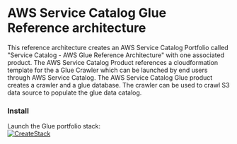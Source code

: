 # AWS Service Catalog Glue Reference architecture

This reference architecture creates an AWS Service Catalog Portfolio called 
 "Service Catalog - AWS Glue Reference Architecture" with one associated product.
 The AWS Service Catalog Product references a cloudformation template for the
 a Glue Crawler which can be launched by end users through AWS Service Catalog.
 The AWS Service Catalog Glue product creates a crawler and a glue database. The crawler can be used to crawl S3 data source to populate the glue data catalog.

### Install  
Launch the Glue portfolio stack:  
[![CreateStack](https://s3.amazonaws.com/cloudformation-examples/cloudformation-launch-stack.png)](https://console.aws.amazon.com/cloudformation/home?region=us-east-1#/stacks/new?stackName=SC-RA-Glue-Portfolio&templateURL=https://aws-service-catalog-reference-architectures.s3.amazonaws.com/glue/sc-portfolio-glue.json)



